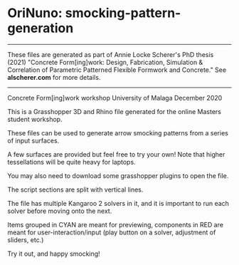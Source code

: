 # OriNuno: smocking-pattern-generation
**************************************************************************************************************************************************************************

These files are generated as part of Annie Locke Scherer's PhD thesis (2021) "Concrete Form[ing]work: Design, Fabrication, Simulation & Correlation of Parametric Patterned Flexible Formwork and Concrete." See **alscherer.com** for more details. 

-----------------------------------
Concrete Form[ing]work workshop 
University of Malaga 
December 2020

This is a Grasshopper 3D and Rhino file generated for the online Masters student workshop. 

These files can be used to generate arrow smocking patterns from a series of input surfaces. 

A few surfaces are provided but feel free to try your own! Note that higher tessellations will be quite heavy for laptops. 

You may also need to download some grasshopper plugins to open the file. 

The script sections are split with vertical lines. 

The file has multiple Kangaroo 2 solvers in it, and it is important to run each solver before moving onto the next. 

Items grouped in CYAN are meant for previewing, components in RED are meant for user-interaction/input (play button on a solver, adjustment of sliders, etc.)

Try it out, and happy smocking!
